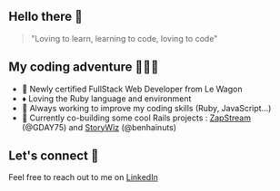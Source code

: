 ## Hello there 👋

> "Loving to learn, learning to code, loving to code"

## My coding adventure 👩🏻‍💻

- 📜 Newly certified FullStack Web Developer from Le Wagon
- ♦️ Loving the Ruby language and environment
- 🌱 Always working to improve my coding skills (Ruby, JavaScript...)
- 🚀 Currently co-building some cool Rails projects : [ZapStream](https://github.com/GDAY75/ZapStream) (@GDAY75) and [StoryWiz](https://github.com/sandha1/storywiz) (@benhainuts)

## Let's connect 💬

Feel free to reach out to me on [LinkedIn](https://www.linkedin.com/in/sandrinehalbronn/)
